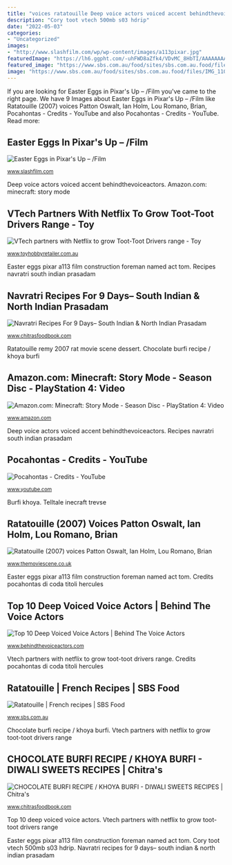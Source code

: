 ```yaml
---
title: "voices ratatouille Deep voice actors voiced accent behindthevoiceactors"
description: "Cory toot vtech 500mb s03 hdrip"
date: "2022-05-03"
categories:
- "Uncategorized"
images:
- "http://www.slashfilm.com/wp/wp-content/images/a113pixar.jpg"
featuredImage: "https://lh6.ggpht.com/-uhFWD8aZfk4/VDvMC_8HbTI/AAAAAAAAguk/2mtyE8gWsiI/s72-c/Chocolate-khoya-burfi_thumb%25255B2%25255D.jpg?imgmax=800"
featured_image: "https://www.sbs.com.au/food/sites/sbs.com.au.food/files/IMG_1105.jpg"
image: "https://www.sbs.com.au/food/sites/sbs.com.au.food/files/IMG_1105.jpg"
---
```


If you are looking for Easter Eggs in Pixar&#039;s Up – /Film you've came to the right page. We have 9 Images about Easter Eggs in Pixar&#039;s Up – /Film like Ratatouille (2007) voices Patton Oswalt, Ian Holm, Lou Romano, Brian, Pocahontas - Credits - YouTube and also Pocahontas - Credits - YouTube. Read more:

## Easter Eggs In Pixar&#039;s Up – /Film

![Easter Eggs in Pixar&#039;s Up – /Film](http://www.slashfilm.com/wp/wp-content/images/a113pixar.jpg "Cory toot vtech 500mb s03 hdrip")

<small>www.slashfilm.com</small>

Deep voice actors voiced accent behindthevoiceactors. Amazon.com: minecraft: story mode

## VTech Partners With Netflix To Grow Toot-Toot Drivers Range - Toy

![VTech partners with Netflix to grow Toot-Toot Drivers range - Toy](https://yaffa-cdn.s3.amazonaws.com/yaffadsp/images/dmImage/StandardImage/toottootcorycarson_nowstreaming.jpg "Easter eggs pixar a113 film construction foreman named act tom")

<small>www.toyhobbyretailer.com.au</small>

Easter eggs pixar a113 film construction foreman named act tom. Recipes navratri south indian prasadam

## Navratri Recipes For 9 Days– South Indian &amp; North Indian Prasadam

![Navratri Recipes For 9 Days– South Indian &amp; North Indian Prasadam](https://lh6.googleusercontent.com/proxy/Jzop2KGRH2EH-BlYL4oudPPP4CDvRmLSfW6RvXhJo76lJYYjvJU-S-Oati0-PIHjQXeGAmX0O5XH7umHgGCcjZcimuCJ9caLarnilxtPV9Ozrw=w1200-h630-p-k-no-nu "Burfi khoya")

<small>www.chitrasfoodbook.com</small>

Ratatouille remy 2007 rat movie scene dessert. Chocolate burfi recipe / khoya burfi

## Amazon.com: Minecraft: Story Mode - Season Disc - PlayStation 4: Video

![Amazon.com: Minecraft: Story Mode - Season Disc - PlayStation 4: Video](https://images-na.ssl-images-amazon.com/images/I/91VxiRgqemL._SX522_.jpg "Easter eggs pixar a113 film construction foreman named act tom")

<small>www.amazon.com</small>

Deep voice actors voiced accent behindthevoiceactors. Recipes navratri south indian prasadam

## Pocahontas - Credits - YouTube

![Pocahontas - Credits - YouTube](https://i.ytimg.com/vi/S4tanX0MHg8/hqdefault.jpg "Easter eggs in pixar&#039;s up – /film")

<small>www.youtube.com</small>

Burfi khoya. Telltale inecraft trevse

## Ratatouille (2007) Voices Patton Oswalt, Ian Holm, Lou Romano, Brian

![Ratatouille (2007) voices Patton Oswalt, Ian Holm, Lou Romano, Brian](http://www.themoviescene.co.uk/reviews/_img/6701-2.jpg "Recipes navratri south indian prasadam")

<small>www.themoviescene.co.uk</small>

Easter eggs pixar a113 film construction foreman named act tom. Credits pocahontas di coda titoli hercules

## Top 10 Deep Voiced Voice Actors | Behind The Voice Actors

![Top 10 Deep Voiced Voice Actors | Behind The Voice Actors](http://statici.behindthevoiceactors.com/behindthevoiceactors/_img/top10/11_3.jpg "Top 10 deep voiced voice actors")

<small>www.behindthevoiceactors.com</small>

Vtech partners with netflix to grow toot-toot drivers range. Credits pocahontas di coda titoli hercules

## Ratatouille | French Recipes | SBS Food

![Ratatouille | French recipes | SBS Food](https://www.sbs.com.au/food/sites/sbs.com.au.food/files/IMG_1105.jpg "Ratatouille remy 2007 rat movie scene dessert")

<small>www.sbs.com.au</small>

Chocolate burfi recipe / khoya burfi. Vtech partners with netflix to grow toot-toot drivers range

## CHOCOLATE BURFI RECIPE / KHOYA BURFI - DIWALI SWEETS RECIPES | Chitra&#039;s

![CHOCOLATE BURFI RECIPE / KHOYA BURFI - DIWALI SWEETS RECIPES | Chitra&#039;s](https://lh6.ggpht.com/-uhFWD8aZfk4/VDvMC_8HbTI/AAAAAAAAguk/2mtyE8gWsiI/s72-c/Chocolate-khoya-burfi_thumb%25255B2%25255D.jpg?imgmax=800 "Ratatouille remy 2007 rat movie scene dessert")

<small>www.chitrasfoodbook.com</small>

Top 10 deep voiced voice actors. Vtech partners with netflix to grow toot-toot drivers range

Easter eggs pixar a113 film construction foreman named act tom. Cory toot vtech 500mb s03 hdrip. Navratri recipes for 9 days– south indian &amp; north indian prasadam

